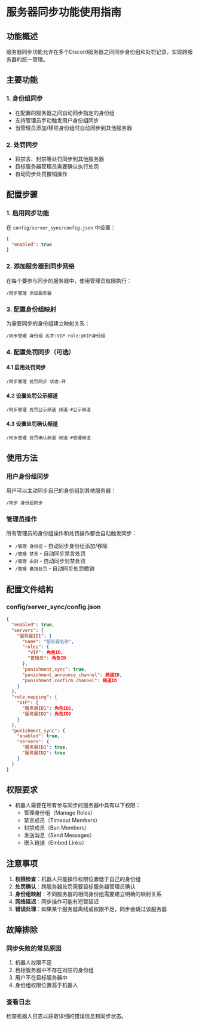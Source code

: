 # 服务器同步功能使用指南

## 功能概述

服务器同步功能允许在多个Discord服务器之间同步身份组和处罚记录，实现跨服务器的统一管理。

## 主要功能

### 1. 身份组同步
- 在配置的服务器之间自动同步指定的身份组
- 支持管理员手动触发用户身份组同步
- 当管理员添加/移除身份组时自动同步到其他服务器

### 2. 处罚同步
- 将禁言、封禁等处罚同步到其他服务器
- 目标服务器管理员需要确认执行处罚
- 自动同步处罚撤销操作

## 配置步骤

### 1. 启用同步功能

在 `config/server_sync/config.json` 中设置：
```json
{
  "enabled": true
}
```

### 2. 添加服务器到同步网络

在每个要参与同步的服务器中，使用管理员权限执行：
```
/同步管理 添加服务器
```

### 3. 配置身份组映射

为需要同步的身份组建立映射关系：
```
/同步管理 身份组 名字:VIP role:@VIP身份组
```

### 4. 配置处罚同步（可选）

#### 4.1 启用处罚同步
```
/同步管理 处罚同步 状态:开
```

#### 4.2 设置处罚公示频道
```
/同步管理 处罚公示频道 频道:#公示频道
```

#### 4.3 设置处罚确认频道
```
/同步管理 处罚确认频道 频道:#管理频道
```

## 使用方法

### 用户身份组同步

用户可以主动同步自己的身份组到其他服务器：
```
/同步 身份组同步
```

### 管理员操作

所有管理员的身份组操作和处罚操作都会自动触发同步：
- `/管理 身份组` - 自动同步身份组添加/移除
- `/管理 禁言` - 自动同步禁言处罚
- `/管理 永封` - 自动同步封禁处罚
- `/管理 撤销处罚` - 自动同步处罚撤销

## 配置文件结构

### config/server_sync/config.json
```json
{
  "enabled": true,
  "servers": {
    "服务器ID1": {
      "name": "服务器名称",
      "roles": {
        "VIP": 角色ID,
        "管理员": 角色ID
      },
      "punishment_sync": true,
      "punishment_announce_channel": 频道ID,
      "punishment_confirm_channel": 频道ID
    }
  },
  "role_mapping": {
    "VIP": {
      "服务器ID1": 角色ID1,
      "服务器ID2": 角色ID2
    }
  },
  "punishment_sync": {
    "enabled": true,
    "servers": {
      "服务器ID1": true,
      "服务器ID2": true
    }
  }
}
```

## 权限要求

- 机器人需要在所有参与同步的服务器中具有以下权限：
  - 管理身份组（Manage Roles）
  - 禁言成员（Timeout Members）
  - 封禁成员（Ban Members）
  - 发送消息（Send Messages）
  - 嵌入链接（Embed Links）

## 注意事项

1. **权限检查**：机器人只能操作权限位置低于自己的身份组
2. **处罚确认**：跨服务器处罚需要目标服务器管理员确认
3. **身份组映射**：不同服务器的相同身份组需要建立明确的映射关系
4. **网络延迟**：同步操作可能有短暂延迟
5. **错误处理**：如果某个服务器离线或权限不足，同步会跳过该服务器

## 故障排除

### 同步失败的常见原因
1. 机器人权限不足
2. 目标服务器中不存在对应的身份组
3. 用户不在目标服务器中
4. 身份组权限位置高于机器人

### 查看日志
检查机器人日志以获取详细的错误信息和同步状态。 